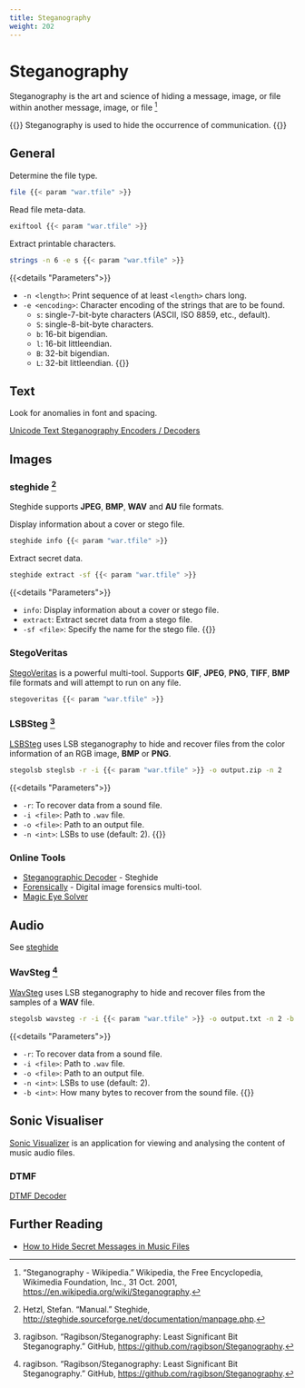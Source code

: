 ```yaml
---
title: Steganography
weight: 202
---
```


# Steganography

Steganography is the art and science
of hiding a message,
image,
or file
within another message,
image,
or file
[^steganography-wiki]

{{<hint warning>}}
Steganography is used to hide
the occurrence of communication.
{{</hint>}}

## General

Determine the file type.

```sh
file {{< param "war.tfile" >}}
```

Read file meta-data.

```sh
exiftool {{< param "war.tfile" >}}
```

Extract printable characters.

```sh
strings -n 6 -e s {{< param "war.tfile" >}}
```
{{<details "Parameters">}}
- `-n <length>`: Print sequence of at least `<length>` chars long.
- `-e <encoding>`: Character encoding of the strings that are to be found.
    - `s`: single-7-bit-byte characters (ASCII, ISO 8859, etc., default).
    - `S`: single-8-bit-byte characters.
    - `b`: 16-bit bigendian.
    - `l`: 16-bit littleendian.
    - `B`: 32-bit bigendian.
    - `L`: 32-bit littleendian.
{{</details>}}

## Text

Look for anomalies in font and spacing.

[Unicode Text Steganography Encoders / Decoders](https://www.irongeek.com/i.php?page=security/unicode-steganography-homoglyph-encoder)

## Images

### steghide [^steghide]

Steghide supports **JPEG**, **BMP**, **WAV** and **AU** file formats.

Display information about a cover or stego file.

```sh
steghide info {{< param "war.tfile" >}}
```

Extract secret data.

```sh
steghide extract -sf {{< param "war.tfile" >}}
```

{{<details "Parameters">}}
- `info`: Display information about a cover or stego file.
- `extract`: Extract secret data from a stego file.
- `-sf <file>`:  Specify the name for the stego file.
{{</details>}}

### StegoVeritas

[StegoVeritas](https://github.com/bannsec/stegoVeritas) is a powerful multi-tool.
Supports **GIF**, **JPEG**, **PNG**, **TIFF**, **BMP** file formats
and will attempt to
run on any file.

```sh
stegoveritas {{< param "war.tfile" >}}
```

### LSBSteg [^stegolsb]

[LSBSteg](https://github.com/ragibson/Steganography#lsbsteg) uses LSB steganography
to hide and recover files
from the color information
of an RGB image,
**BMP** or **PNG**.

```sh
stegolsb steglsb -r -i {{< param "war.tfile" >}} -o output.zip -n 2
```
{{<details "Parameters">}}
- `-r`: To recover data from a sound file.
- `-i <file>`: Path to `.wav` file.
- `-o <file>`: Path to an output file.
- `-n <int>`: LSBs to use (default: 2).
{{</details>}}

### Online Tools

- [Steganographic Decoder](https://futureboy.us/stegano/decinput.html) - Steghide
- [Forensically](https://29a.ch/photo-forensics/) - Digital image forensics multi-tool.
- [Magic Eye Solver](https://magiceye.ecksdee.co.uk/)

## Audio

See [steghide](#steghide-steghide)

### WavSteg [^stegolsb]

[WavSteg](https://github.com/ragibson/Steganography#WavSteg) uses LSB steganography
to hide and recover files
from the samples of a **WAV** file.

```sh
stegolsb wavsteg -r -i {{< param "war.tfile" >}} -o output.txt -n 2 -b 5589889
```
{{<details "Parameters">}}
- `-r`: To recover data from a sound file.
- `-i <file>`: Path to `.wav` file.
- `-o <file>`: Path to an output file.
- `-n <int>`: LSBs to use (default: 2).
- `-b <int>`: How many bytes to recover from the sound file.
{{</details>}}

## Sonic Visualiser

[Sonic Visualizer](https://www.sonicvisualiser.org/) is an application
for viewing and analysing
the content of music audio files.

### DTMF

[DTMF Decoder](https://unframework.github.io/dtmf-detect/)

## Further Reading

- [How to Hide Secret Messages in Music Files](https://www.iicybersecurity.com/audio-steganography.html)


[^steganography-wiki]: “Steganography - Wikipedia.” Wikipedia, the Free Encyclopedia, Wikimedia Foundation, Inc., 31 Oct. 2001, https://en.wikipedia.org/wiki/Steganography.
[^steghide]: Hetzl, Stefan. “Manual.” Steghide, http://steghide.sourceforge.net/documentation/manpage.php.
[^stegolsb]: ragibson. “Ragibson/Steganography: Least Significant Bit Steganography.” GitHub, https://github.com/ragibson/Steganography.
